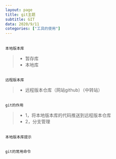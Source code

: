 ```yaml
---
layout: page
title: git主题
subtitle: GIT
data: 2020/9/11 
cotegories: ["工具的使用"]
---
```



 ##
    本地版本库
 >- 暂存库
 >- 本地库

 ##
    远程版本库
 >- 远程版本仓库（网站github）（中转站）
 ## 
    git的作用
 >- 1，将本地版本库的代码推送到远程版本仓库
 >- 2，分支管理
 ## 
    本地版本库提示

 ##  
    git的常用命令

    